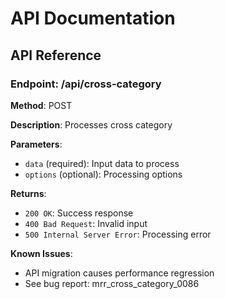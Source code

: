 # API Documentation

## API Reference

### Endpoint: /api/cross-category

**Method**: POST

**Description**: Processes cross category

**Parameters**:
- `data` (required): Input data to process
- `options` (optional): Processing options

**Returns**:
- `200 OK`: Success response
- `400 Bad Request`: Invalid input
- `500 Internal Server Error`: Processing error

**Known Issues**:
- API migration causes performance regression
- See bug report: mrr_cross_category_0086

